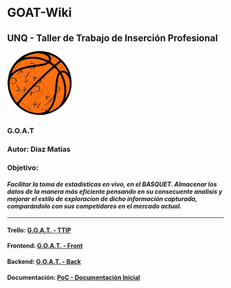 # GOAT-Wiki

## UNQ - Taller de Trabajo de Inserción Profesional

<img src="/Logo.jpg" alt="G.O.A.T. Logo" title="G.O.A.T. Logo" width="150">

### G.O.A.T

### Autor: Diaz Matias

### Objetivo:

#### _Facilitar la toma de estadísticas en vivo, en el BASQUET. Almacenar los datos de la manera más eficiente pensando en su consecuente analisis y mejorar el estilo de exploracion de dicho información capturada, comparándolo con sus competidores en el mercado actual._

---

#### Trello: [G.O.A.T. - TTIP](https://www.trello.com/invite/b/139vEzyp/fa1ea1431d34caa0c4d769d007a0ddb0/ttip-goat)

#### Frontend: [G.O.A.T. - Front](https://www.github.com/diazmatu/GOAT-Front/)

#### Backend: [G.O.A.T. - Back](https://www.github.com/diazmatu/GOAT-Back/)

#### Documentación: [PoC - Documentación Inicial](https://docs.google.com/document/d/1XB4aN1XF3fcPZ_FBdzFerD-e_RpmUph2YM9vS_bN94Q/edit?usp=sharing)
